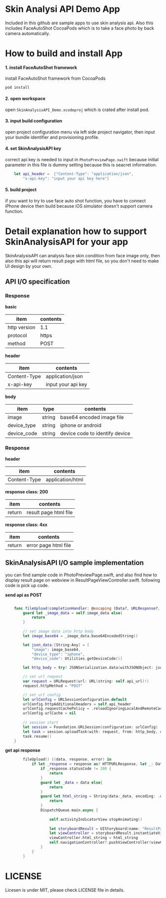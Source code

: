 # Skin Analysi API Demo App
Included in this github are sample apps to use skin analysis api. Also this includes FaceAutoShot CocoaPods which is to take a face photo by back camera automatically.

# How to build and install App
#### 1. install FaceAutoShot framework
install FaceAutoShot framework from CocoaPods
```
pod install 
```

#### 2. open workspace
open `SkinAnalysisAPI_Demo.xcodeproj` which is crated after install pod.

#### 3. input build configuration
open project configuration menu via left side project navigator, then input your bundle identifier and provisioning profile.

#### 4. set SkinAnalysisAPI key
correct api key is needed to input in `PhotoPreviewPage.swift` because initial parameter in this file is dummy setting because this is seacret information.

```swift:PhotoPreviewPage.swift
    let api_header =  ["Content-Type": "application/json",
        "x-api-key": "input your api key here"]
```

#### 5. build project 
if you want to try to use face auto shot function, you have to connect iPhone device then build because iOS simulator doesn't support camera function.

# Detail explanation how to support SkinAnalysisAPI for your app
SkinAnalysisAPI can analysis face skin condition from face image only, then also this api will return result page with html file, so you don't need to make UI design by your own.

## API I/O specification

### Response

**basic**

|item|contents|
|----|----|
|http version|1.1|
|protocol|https|
|method|POST|

**header**

|item|contents|
|----|----|
|Content-Type|application/json|
|x-api-key|input your api key|

**body**

|item|type|contents|
|----|----|----|
|image|string|base64 encoded image file|
|device_type|string|iphone or android|
|device_code|string|device code to identify device|

### Response

**header**

|item|contents|
|----|----|
|Content-Type|application/html|

**response class: 200**

|item|contents|
|----|----|
|return|result page html file|

**response class: 4xx**

|item|contents|
|----|----|
|return|error page html file|

## SkinAnalysisAPI I/O sample implementation
you can find sample code in PhotoPreviewPage.swift, and also find how to display result page on webview in ResultPageViewController.swift. following code is pick up code.


**send api as POST**
```swift:PhotoPreviewPage.swift

    func fileUpload(completionHandler: @escaping (Data?, URLResponse?, Error?) -> Void) {
        guard let _image_data = self.image_data else{
            return
        }
        
        // set image data into http body
        let image_base64 = _image_data.base64EncodedString()

        let json_data:[String:Any] = [
            "image": image_base64,
            "device_type": "iphone",
            "device_code": Utilities.getDeviceCode()]

        let http_body = try! JSONSerialization.data(withJSONObject: json_data)

        // set url request
        var request = URLRequest(url: URL(string: self.api_url)!)
        request.httpMethod = "POST"

        // set url config
        let urlConfig = URLSessionConfiguration.default
        urlConfig.httpAdditionalHeaders = self.api_header
        urlConfig.requestCachePolicy = .reloadIgnoringLocalAndRemoteCacheData
        urlConfig.urlCache = nil
        
        // session start
        let session = Foundation.URLSession(configuration: urlConfig)
        let task = session.uploadTask(with: request, from: http_body, completionHandler: completionHandler)
        task.resume()
    }

```

**get api response**
```swift:PhotoPreviewPage.swift
        fileUpload() {(data, response, error) in
            if let _response = response as? HTTPURLResponse, let _: Data = data , error == nil {
                if _response.statusCode != 200 {
                    return
                }
                guard let _data = data else{
                    return
                }
                guard let html_string = String(data:_data, encoding: .utf8) else{
                    return
                }
                DispatchQueue.main.async {
                    
                    self.activityIndicatorView.stopAnimating()
                    
                    let storyboardResult = UIStoryboard(name: "ResultPage", bundle:Bundle(for: ResultPageViewController.self))
                    let viewController = storyboardResult.instantiateViewController(withIdentifier: "ResultPageID") as! ResultPageViewController
                    viewController.html_string = html_string
                    self.navigationController?.pushViewController(viewController, animated: true)
                }
            }
        }
```

# LICENSE
Licesen is under MIT, please check LICENSE file in details.




